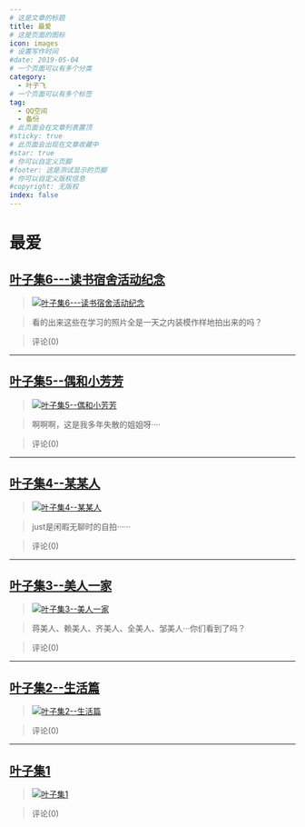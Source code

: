 ```yaml
---
# 这是文章的标题
title: 最爱
# 这是页面的图标
icon: images
# 设置写作时间
#date: 2019-05-04
# 一个页面可以有多个分类
category:
  - 叶子飞
# 一个页面可以有多个标签
tag:
  - QQ空间
  - 备份
# 此页面会在文章列表置顶
#sticky: true
# 此页面会出现在文章收藏中
#star: true
# 你可以自定义页脚
#footer: 这是测试显示的页脚
# 你可以自定义版权信息
#copyright: 无版权
index: false
---
```


# 最爱
## [叶子集6---读书宿舍活动纪念](/叶子飞/Qzone/相册/最爱/叶子集6---读书宿舍活动纪念)


>[![叶子集6---读书宿舍活动纪念](https://pan.4a1801.life/d/Onedrive-4A1801/%E4%B8%AA%E4%BA%BA%E5%BB%BA%E7%AB%99/public/Qzone_wyf/Albums/images/B0B168B8.webp)](https://user.qzone.qq.com/2542864301/photo/V148n7I33qaC3W) 


>看的出来这些在学习的照片全是一天之内装模作样地拍出来的吗？ 


> 评论(0)

---
## [叶子集5--偶和小芳芳](/叶子飞/Qzone/相册/最爱/叶子集5--偶和小芳芳)


>[![叶子集5--偶和小芳芳](https://pan.4a1801.life/d/Onedrive-4A1801/%E4%B8%AA%E4%BA%BA%E5%BB%BA%E7%AB%99/public/Qzone_wyf/Albums/images/919C189B.webp)](https://user.qzone.qq.com/2542864301/photo/V148n7I31lCQKH) 


>啊啊啊，这是我多年失散的姐姐呀···· 


> 评论(0)


---
## [叶子集4--某某人](/叶子飞/Qzone/相册/最爱/叶子集4--某某人)


>[![叶子集4--某某人](https://pan.4a1801.life/d/Onedrive-4A1801/%E4%B8%AA%E4%BA%BA%E5%BB%BA%E7%AB%99/public/Qzone_wyf/Albums/images/6C9DF61B.webp)](https://user.qzone.qq.com/2542864301/photo/V148n7I32HBvHl) 


>just是闲暇无聊时的自拍······ 


> 评论(0)


---
## [叶子集3--美人一家](/叶子飞/Qzone/相册/最爱/叶子集3--美人一家)


>[![叶子集3--美人一家](https://pan.4a1801.life/d/Onedrive-4A1801/%E4%B8%AA%E4%BA%BA%E5%BB%BA%E7%AB%99/public/Qzone_wyf/Albums/images/6EF65528.webp)](https://user.qzone.qq.com/2542864301/photo/V148n7I34DHHKl) 


>蒋美人、赖美人、齐美人、全美人、邹美人···你们看到了吗？ 


> 评论(0)





---
## [叶子集2--生活篇](/叶子飞/Qzone/相册/最爱/叶子集2--生活篇)


>[![叶子集2--生活篇](https://pan.4a1801.life/d/Onedrive-4A1801/%E4%B8%AA%E4%BA%BA%E5%BB%BA%E7%AB%99/public/Qzone_wyf/Albums/images/566BA8F6.webp)](https://user.qzone.qq.com/2542864301/photo/ab7eae03-fb44-4f10-bb14-99a86f51b596) 


>  


> 评论(0)










---
## [叶子集1](/叶子飞/Qzone/相册/最爱/叶子集1)


>[![叶子集1](https://pan.4a1801.life/d/Onedrive-4A1801/%E4%B8%AA%E4%BA%BA%E5%BB%BA%E7%AB%99/public/Qzone_wyf/Albums/images/20BE059A.webp)](https://user.qzone.qq.com/2542864301/photo/3d12b843-fef5-457d-acf7-94ea1b1b6631) 


>  


> 评论(0)


